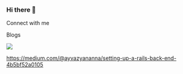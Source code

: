 ### Hi there 👋

<!--
**annabrz/annabrz** is a ✨ _special_ ✨ repository because its `README.md` (this file) appears on your GitHub profile.

Here are some ideas to get you started:

- 🔭 I’m currently working on ...
- 🌱 I’m currently learning ...
- 👯 I’m looking to collaborate on ...
- 🤔 I’m looking for help with ...
- 💬 Ask me about ...
- 📫 How to reach me: ...
- 😄 Pronouns: ...
- ⚡ Fun fact: ...
-->



Connect with me





Blogs


<img src="https://img.shields.io/badge/Medium-12100E?style=for-the-badge&logo=medium&logoColor=white" />


https://medium.com/@ayvazyananna/setting-up-a-rails-back-end-4b5bf52a0105

